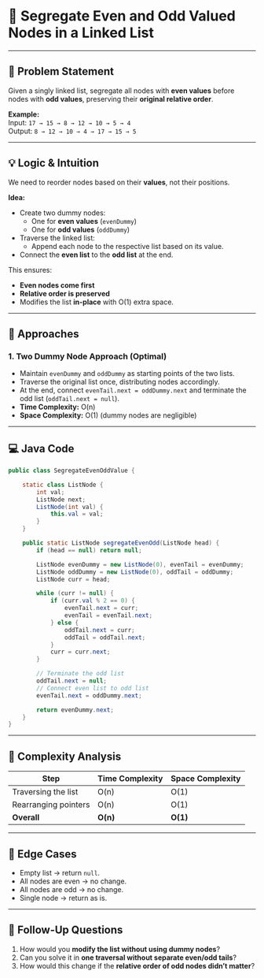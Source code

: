 # 🔹 Segregate Even and Odd Valued Nodes in a Linked List

---

## 📌 Problem Statement
Given a singly linked list, segregate all nodes with **even values** before nodes with **odd values**, preserving their **original relative order**.

**Example:**  
Input: `17 → 15 → 8 → 12 → 10 → 5 → 4`  
Output: `8 → 12 → 10 → 4 → 17 → 15 → 5`

---

## 💡 Logic & Intuition
We need to reorder nodes based on their **values**, not their positions.

**Idea:**
- Create two dummy nodes:
    - One for **even values** (`evenDummy`)
    - One for **odd values** (`oddDummy`)
- Traverse the linked list:
    - Append each node to the respective list based on its value.
- Connect the **even list** to the **odd list** at the end.

This ensures:
- **Even nodes come first**
- **Relative order is preserved**
- Modifies the list **in-place** with O(1) extra space.

---

## 🔹 Approaches

### 1. Two Dummy Node Approach (Optimal)
- Maintain `evenDummy` and `oddDummy` as starting points of the two lists.
- Traverse the original list once, distributing nodes accordingly.
- At the end, connect `evenTail.next = oddDummy.next` and terminate the odd list (`oddTail.next = null`).
- **Time Complexity:** O(n)
- **Space Complexity:** O(1) (dummy nodes are negligible)

---

## 💻 Java Code

```java
public class SegregateEvenOddValue {

    static class ListNode {
        int val;
        ListNode next;
        ListNode(int val) {
            this.val = val;
        }
    }

    public static ListNode segregateEvenOdd(ListNode head) {
        if (head == null) return null;

        ListNode evenDummy = new ListNode(0), evenTail = evenDummy;
        ListNode oddDummy = new ListNode(0), oddTail = oddDummy;
        ListNode curr = head;

        while (curr != null) {
            if (curr.val % 2 == 0) {
                evenTail.next = curr;
                evenTail = evenTail.next;
            } else {
                oddTail.next = curr;
                oddTail = oddTail.next;
            }
            curr = curr.next;
        }

        // Terminate the odd list
        oddTail.next = null;
        // Connect even list to odd list
        evenTail.next = oddDummy.next;

        return evenDummy.next;
    }
}
```

---

## 🔹 Complexity Analysis

| Step                 | Time Complexity | Space Complexity |
|----------------------|-----------------|------------------|
| Traversing the list  | O(n)            | O(1)             |
| Rearranging pointers | O(n)            | O(1)             |
| **Overall**          | **O(n)**        | **O(1)**         |

---

## 🔹 Edge Cases
- Empty list → return `null`.
- All nodes are even → no change.
- All nodes are odd → no change.
- Single node → return as is.

---

## 🔹 Follow-Up Questions
1. How would you **modify the list without using dummy nodes**?
2. Can you solve it in **one traversal without separate even/odd tails**?
3. How would this change if the **relative order of odd nodes didn’t matter**?

